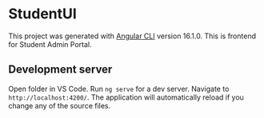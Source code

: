# StudentUI

This project was generated with [Angular CLI](https://github.com/angular/angular-cli) version 16.1.0.
This is frontend for Student Admin Portal.

## Development server

Open folder in VS Code. Run `ng serve` for a dev server. Navigate to `http://localhost:4200/`. The application will automatically reload if you change any of the source files.

